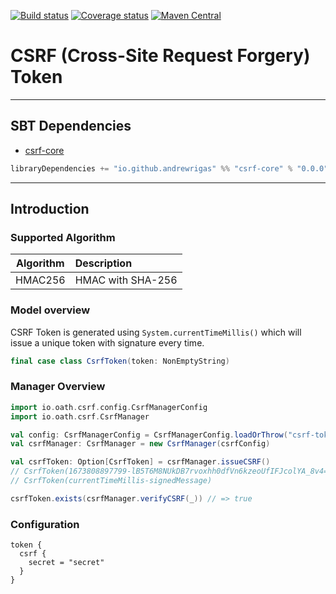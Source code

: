 [![Build status](https://img.shields.io/github/workflow/status/andrewrigas/oath/Continuous%20Integration.svg)](https://github.com/andrewrigas/oath/actions)
[![Coverage status](https://img.shields.io/codecov/c/github/andrewrigas/oath/master.svg)](https://codecov.io/github/andrewrigas/oath)
[![Maven Central](https://img.shields.io/maven-central/v/io.github.andrewrigas/jwt-core_2.13.svg)](https://central.sonatype.dev/artifact/io.github.andrewrigas/jwt-core_2.13/0.0.6)

# CSRF (Cross-Site Request Forgery) Token 

---

## SBT Dependencies

* [csrf-core](https://mvnrepository.com/artifact/io.github.andrewrigas/csrf-core)
```scala
libraryDependencies += "io.github.andrewrigas" %% "csrf-core" % "0.0.0"
```

---

## Introduction

### Supported Algorithm

| Algorithm | Description |
| :-------------: | :----- |
| HMAC256 | HMAC with SHA-256 |

### Model overview

CSRF Token is generated using `System.currentTimeMillis()` which will issue a unique token with signature every time.

```scala
final case class CsrfToken(token: NonEmptyString)
```

### Manager Overview

```scala
import io.oath.csrf.config.CsrfManagerConfig
import io.oath.csrf.CsrfManager

val config: CsrfManagerConfig = CsrfManagerConfig.loadOrThrow("csrf-token")
val csrfManager: CsrfManager = new CsrfManager(csrfConfig)

val csrfToken: Option[CsrfToken] = csrfManager.issueCSRF()
// CsrfToken(1673808897799-lB5T6M8NUkDB7rvoxhh0dfVn6kzeoUfIFJcolYA_8v4=)
// CsrfToken(currentTimeMillis-signedMessage)

csrfToken.exists(csrfManager.verifyCSRF(_)) // => true
```

### Configuration

```hocon
token {
  csrf {
    secret = "secret"
  }
}
```

